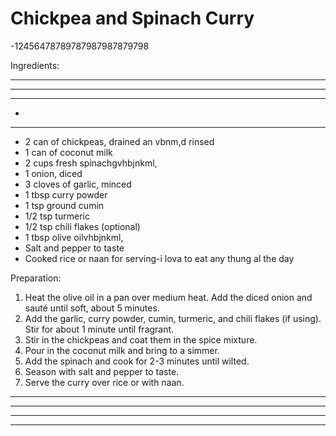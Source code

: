 Chickpea and Spinach Curry
===========================
-12456478789787987987879798

Ingredients:
*********************************************
*********************************************
********************************************
*
********************************************
- 2 can of chickpeas, drained an vbnm,d rinsed
- 1 can of coconut milk
- 2 cups fresh spinachgvhbjnkml,
- 1 onion, diced
- 3 cloves of garlic, minced
- 1 tbsp curry powder
- 1 tsp ground cumin
- 1/2 tsp turmeric
- 1/2 tsp chili flakes (optional)
- 1 tbsp olive oilvhbjnkml,
- Salt and pepper to taste
- Cooked rice or naan for serving-i lova to eat any thung al the day

Preparation:
1. Heat the olive oil in a pan over medium heat. Add the diced onion and sauté until soft, about 5 minutes.
2. Add the garlic, curry powder, cumin, turmeric, and chili flakes (if using). Stir for about 1 minute until fragrant.
3. Stir in the chickpeas and coat them in the spice mixture.
4. Pour in the coconut milk and bring to a simmer.
5. Add the spinach and cook for 2-3 minutes until wilted.
6. Season with salt and pepper to taste.
7. Serve the curry over rice or with naan.
----------------------------------
--------------------------------
---------------------------------
--------------------------------------------
